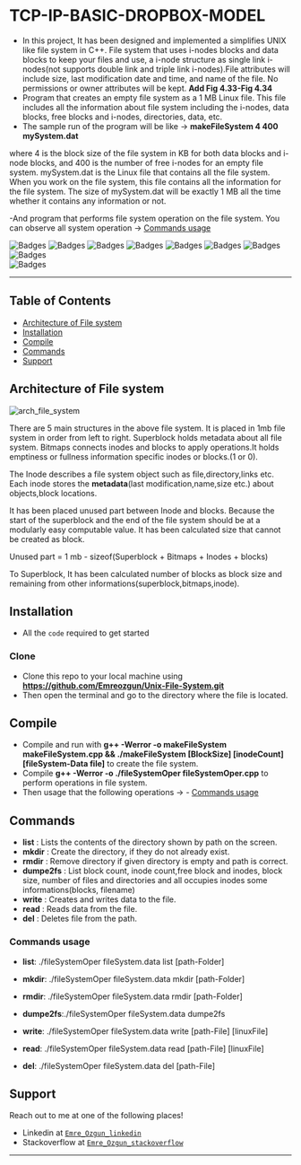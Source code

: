 # TCP-IP-BASIC-DROPBOX-MODEL

- In this project, It has been designed and implemented a simplifies UNIX like file system in C++. File system that uses i-nodes blocks and data blocks to keep your files and use, a i-node structure as single link i-nodes(not supports double link and triple link i-nodes).File attributes will include size, last
modification date and time, and name of the file. No permissions or owner attributes will be kept.
**Add Fig 4.33-Fig 4.34**
- Program that creates an empty file system as a 1 MB Linux file. This file includes all the information about file system including the i-nodes, data blocks, free blocks and i-nodes, directories, data, etc.
- The sample run of the program will be like  -> **makeFileSystem 4 400 mySystem.dat**

where 4 is the block size of the file system in KB for both data blocks and i-node blocks, and 400 is the number of free i-nodes for an empty file system. mySystem.dat is the Linux file that contains all the file system. When you work on the file system, this file contains all the information for the file system. The size of mySystem.dat will be exactly 1 MB all the time whether it contains any information or not.

-And program that performs file system operation on the file system. You can observe all system operation -> [Commands usage](#commands-usage)


![Badges](https://img.shields.io/badge/linux-shell-green) 
![Badges](https://img.shields.io/badge/love-coding-black.svg)
![Badges](https://img.shields.io/badge/core-dumped-red)
![Badges](https://img.shields.io/badge/build-passing-succes.svg)
![Badges](https://img.shields.io/badge/test-success-success.svg)
![Badges](https://img.shields.io/badge/computer-science-critical.svg)
![Badges](https://img.shields.io/badge/love-linux-yellow.svg)
![Badges](https://img.shields.io/badge/coding-life-red.svg)
&nbsp;&nbsp;&nbsp;&nbsp;&nbsp;&nbsp;&nbsp;&nbsp;&nbsp;&nbsp;&nbsp;&nbsp;&nbsp;&nbsp;&nbsp;&nbsp;&nbsp;&nbsp;&nbsp;&nbsp;&nbsp;&nbsp;&nbsp;&nbsp;&nbsp;&nbsp;&nbsp;&nbsp;&nbsp;&nbsp;&nbsp;&nbsp;&nbsp;&nbsp;&nbsp;&nbsp;&nbsp;&nbsp;&nbsp;&nbsp;&nbsp;&nbsp;&nbsp;
&nbsp;&nbsp;&nbsp;&nbsp;&nbsp;&nbsp;&nbsp;&nbsp;&nbsp;&nbsp;&nbsp;&nbsp;&nbsp;&nbsp;&nbsp;&nbsp;&nbsp;&nbsp;&nbsp;&nbsp;&nbsp;&nbsp;&nbsp;&nbsp;&nbsp;&nbsp;&nbsp;&nbsp;&nbsp;&nbsp;&nbsp;&nbsp;&nbsp;&nbsp;&nbsp;&nbsp;&nbsp;&nbsp;&nbsp;&nbsp;&nbsp;&nbsp;&nbsp;
&nbsp;&nbsp;&nbsp;&nbsp;&nbsp;&nbsp;&nbsp;&nbsp;&nbsp;&nbsp;
![Badges](https://img.shields.io/badge/open-source-blueviolet.svg)

---

## Table of Contents
- [Architecture of File system](#architecture-of-file-system)
- [Installation](#installation)
- [Compile](#compile)
- [Commands](#commands)
- [Support](#support)

## Architecture of File system
![arch_file_system](https://user-images.githubusercontent.com/30092986/93148066-94afe100-f6fb-11ea-8934-8326aaad16d5.png)

There are 5 main structures in the above file system. It is placed in 1mb file system in order from left to right. Superblock holds metadata about all file system. Bitmaps connects inodes and blocks to apply operations.It holds emptiness or fullness information specific inodes or blocks.(1 or 0).

The Inode describes a file system object such as file,directory,links etc. Each inode stores the **metadata**(last modification,name,size etc.) about objects,block locations. 

It has been placed unused part between Inode and blocks. Because the start of the superblock and the end of the file system should be at a modularly easy computable value. It has been calculated size that cannot be created as block.

Unused part = 1 mb - sizeof(Superblock + Bitmaps + Inodes + blocks)

To Superblock, It has been calculated number of blocks as block size and remaining from other informations(superblock,bitmaps,inode).

## Installation

- All the `code` required to get started

### Clone

- Clone this repo to your local machine using **https://github.com/Emreozgun/Unix-File-System.git**
- Then open the terminal and go to the directory where the file is located.

## Compile
- Compile and run with **g++ -Werror -o makeFileSystem makeFileSystem.cpp && ./makeFileSystem [BlockSize] [inodeCount] [fileSystem-Data file]** to create the file system.
- Compile **g++ -Werror -o ./fileSystemOper  fileSystemOper.cpp** to perform operations in file system.
- Then usage that the following operations -> - [Commands usage](#commands-usage)

## Commands
  - **list** : Lists the contents of the directory shown by path on the screen.
  - **mkdir** : Create the directory, if they do not already exist.
  - **rmdir** :  Remove directory if given directory is empty and path is correct.
  - **dumpe2fs** : List block count, inode count,free block and inodes, block size, number of files and directories and all occupies inodes some informations(blocks, filename)
  - **write** : Creates and writes data to the file.
  - **read** : Reads data from the file.
  - **del** : Deletes file from the path.

  ### Commands usage
  - **list**: ./fileSystemOper fileSystem.data list [path-Folder]

  - **mkdir**:	./fileSystemOper fileSystem.data mkdir [path-Folder] 

  - **rmdir**:	./fileSystemOper fileSystem.data rmdir [path-Folder]
		
  - **dumpe2fs**:./fileSystemOper fileSystem.data dumpe2fs  

  - **write**:	./fileSystemOper fileSystem.data write [path-File] [linuxFile] 

  - **read**:	./fileSystemOper fileSystem.data read [path-File] [linuxFile]

  - **del**:	./fileSystemOper fileSystem.data del [path-File]


## Support

Reach out to me at one of the following places!

- Linkedin at <a href="https://www.linkedin.com/in/emre-ozgun" target="_blank">`Emre_Ozgun_linkedin`</a>
- Stackoverflow at <a href="https://stackoverflow.com/users/12690037/emre-ozgun" target="_blank">`Emre_Ozgun_stackoverflow`</a>

---


